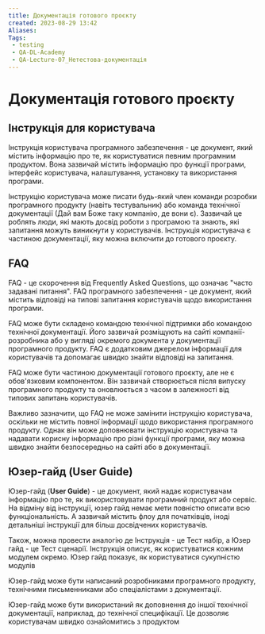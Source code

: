 ```yaml
---
title: Документація готового проєкту
created: 2023-08-29 13:42
Aliases:
Tags: 
 - testing
 - QA-DL-Academy
 - QA-Lecture-07_Нетестова-документація
---
```


# Документація готового проєкту

## Інструкція для користувача

Інструкція користувача програмного забезпечення - це документ, який містить інформацію про те, як користуватися певним програмним продуктом. Вона зазвичай містить інформацію про функції програми, інтерфейс користувача, налаштування, установку та використання програми.

Інструкцію користувача може писати будь-який член команди розробки програмного продукту (навіть тестувальник)  або команда технічної документації (Дай вам Боже таку компанію, де вони є). Зазвичай це роблять люди, які мають досвід роботи з програмою та знають, які запитання можуть виникнути у користувачів. Інструкція користувача є частиною документації, яку можна включити до готового проєкту.

## FAQ

FAQ - це скорочення від Frequently Asked Questions, що означає "часто задавані питання". FAQ програмного забезпечення - це документ, який містить відповіді на типові запитання користувачів щодо використання програми.

FAQ може бути складено командою технічної підтримки або командою технічної документації. Його зазвичай розміщують на сайті компанії-розробника або у вигляді окремого документа у документації програмного продукту. FAQ є додатковим джерелом інформації для користувачів та допомагає швидко знайти відповіді на запитання.

FAQ може бути частиною документації готового проєкту, але не є обов'язковим компонентом. Він зазвичай створюється після випуску програмного продукту та оновлюється з часом в залежності від типових запитань користувачів.

Важливо зазначити, що FAQ не може замінити інструкцію користувача, оскільки не містить повної інформації щодо використання програмного продукту. Однак він може доповнювати інструкцію користувача та надавати корисну інформацію про різні функції програми, яку можна швидко знайти безпосередньо на сайті або в документації.

## Юзер-гайд (User Guide) 

Юзер-гайд (**User Guide**) - це документ, який надає користувачам інформацію про те, як використовувати програмний продукт або сервіс. На відміну  від інструкції, юзер гайд немає мети  повністю описати всю функціональність. А  зазвичай містить флоу для початківців, іноді детальніші інструкції для більш досвідчених користувачів.

Також, можна провести аналогію де Інструкція - це Тест набір, а Юзер гайд - це Тест сценарії. Інструкція описує, як користуватися кожним модулем окремо. Юзер гайд показує, як користуватися сукупністю модулів 

Юзер-гайд може бути написаний розробниками програмного продукту, технічними письменниками або спеціалістами з документації.

Юзер-гайд може бути використаний як доповнення до іншої технічної документації, наприклад, до технічної специфікації. Це дозволяє користувачам швидко ознайомитись з продуктом
